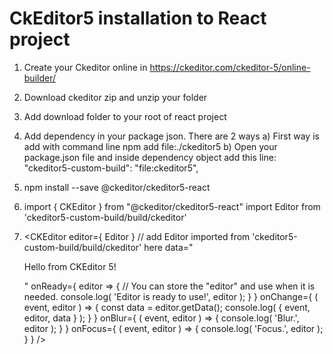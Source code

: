 # CkEditor5 installation to React project

1) Create your Ckeditor online in https://ckeditor.com/ckeditor-5/online-builder/

2) Download ckeditor zip and unzip your folder

3) Add download folder to your root of react project

4) Add dependency in your package json. There are 2 ways
  a) First way is add with command line npm add file:./ckeditor5
  b) Open your package.json file and inside dependency object add this line: "ckeditor5-custom-build": "file:ckeditor5",
  

5) npm install --save @ckeditor/ckeditor5-react



6) import { CKEditor } from "@ckeditor/ckeditor5-react"
   import Editor from 'ckeditor5-custom-build/build/ckeditor'
   
   
7) <CKEditor
                    editor={ Editor } // add Editor imported from 'ckeditor5-custom-build/build/ckeditor' here
                    data="<p>Hello from CKEditor 5!</p>"
                    onReady={ editor => {
                        // You can store the "editor" and use when it is needed.
                        console.log( 'Editor is ready to use!', editor );
                    } }
                    onChange={ ( event, editor ) => {
                        const data = editor.getData();
                        console.log( { event, editor, data } );
                    } }
                    onBlur={ ( event, editor ) => {
                        console.log( 'Blur.', editor );
                    } }
                    onFocus={ ( event, editor ) => {
                        console.log( 'Focus.', editor );
                    } }
                />


